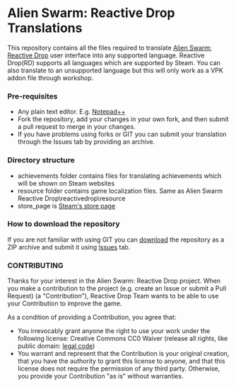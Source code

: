 # Alien Swarm: Reactive Drop Translations #

This repository contains all the files required to translate [Alien Swarm: Reactive Drop](http://store.steampowered.com/app/563560/) user interface into any supported language. Reactive Drop(RD) supports all languages which are supported by Steam. You can also translate to an unsupported language but this will only work as a VPK addon file through workshop.

### Pre-requisites ###

* Any plain text editor. E.g. [Notepad++](https://notepad-plus-plus.org/)
* Fork the repository, add your changes in your own fork, and then submit a pull request to merge in your changes.
* If you have problems using forks or GIT you can submit your translation through the Issues tab by providing an archive.

### Directory structure ###
* achievements folder contains files for translating achievements which will be shown on Steam websites
* resource folder contains game localization files. Same as Alien Swarm Reactive Drop\reactivedrop\resource
* store_page is [Steam's store page](http://store.steampowered.com/app/563560/)

### How to download the repository ###
If you are not familiar with using GIT you can [download](https://bitbucket.org/reactivedropteam/reactivedrop_translations/downloads/) the repository as a ZIP archive and submit it using [Issues](https://bitbucket.org/reactivedropteam/reactivedrop_translations/issues) tab.

### CONTRIBUTING ###
Thanks for your interest in the Alien Swarm: Reactive Drop project.  When you make a
contribution to the project (e.g. create an Issue or submit a Pull Request)
(a "Contribution"), Reactive Drop Team wants to be able to use your Contribution to improve
the game.

As a condition of providing a Contribution, you agree that: 

* You irrevocably grant anyone the right to use your work under the following license: Creative Commons CC0 Waiver (release all rights, like public domain: [legal code](https://creativecommons.org/publicdomain/zero/1.0/))
* You warrant and represent that the Contribution is your original creation,
that you have the authority to grant this license to anyone, and that this
license does not require the permission of any third party.  Otherwise, you
provide your Contribution "as is" without warranties. 